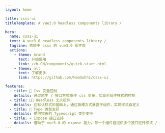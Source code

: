 ```yaml
---
layout: home

title: csss-ui
titleTemplate: A vue3.0 headless components library /

hero:
  name: csss-ui
  text: A vue3.0 headless components library /
  tagline: 依赖于 csss 的 vue3.0 组件库
  actions:
    - theme: brand
      text: 开始使用
      link: /zh-CN/components/quick-start.html
    - theme: alt
      text: 了解更多
      link: https://github.com/HanSuhhi/csss-ui

features:
  - title: 🔢 Css 变量控制
    details: 通过原生 / 接口方式操作 css 变量，实现对组件样式的控制
  - title: 😶‍🌫️ Headless 无头组件
    details: 在默认样式的基础上，通过插槽方式暴露子组件，实现样式自定义
  - title: 🍔 Type 类型友好
    details: 提供完善的 Typescript 类型支持
  - title: ✈️ Expose 接口支持
    details: 借助于 vue3.0 的 expose 能力，每一个组件皆提供多个接口进行样式 / 逻辑 / 状态修改
---
```


